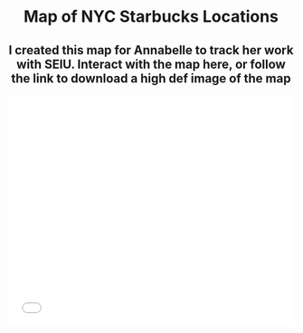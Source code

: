 <h1 align="center">

Map of NYC Starbucks Locations
  
</h1>

<h2 align="center">
  
I created this map for Annabelle to track her work with SEIU. Interact with the map here, or follow the link to download a high def image of the map
  
</h2>

<style>.embed-container {position: relative; padding-bottom: 80%; height: 0; max-width: 100%;} .embed-container iframe, .embed-container object, .embed-container iframe{position: absolute; top: 0; left: 0; width: 100%; height: 100%;} small{position: absolute; z-index: 40; bottom: 0; margin-bottom: -15px;}</style><div class="embed-container"><iframe width="500" height="400" frameborder="0" scrolling="no" marginheight="0" marginwidth="0" title="NYC Starbux" src="//carnegiemellon.maps.arcgis.com/apps/Embed/index.html?webmap=d0af03dc54e9436b9fb4e01b7f0b8782&extent=-74.0795,40.6771,-73.8578,40.8037&zoom=true&previewImage=false&scale=true&legendlayers=true&disable_scroll=true&theme=light"></iframe></div>
